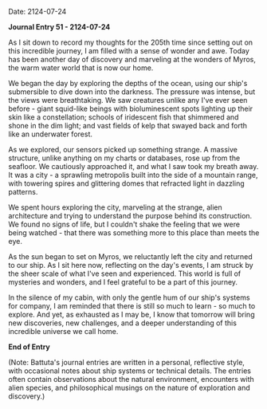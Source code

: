 Date: 2124-07-24

**Journal Entry 51 - 2124-07-24**

As I sit down to record my thoughts for the 205th time since setting out on this incredible journey, I am filled with a sense of wonder and awe. Today has been another day of discovery and marveling at the wonders of Myros, the warm water world that is now our home.

We began the day by exploring the depths of the ocean, using our ship's submersible to dive down into the darkness. The pressure was intense, but the views were breathtaking. We saw creatures unlike any I've ever seen before - giant squid-like beings with bioluminescent spots lighting up their skin like a constellation; schools of iridescent fish that shimmered and shone in the dim light; and vast fields of kelp that swayed back and forth like an underwater forest.

As we explored, our sensors picked up something strange. A massive structure, unlike anything on my charts or databases, rose up from the seafloor. We cautiously approached it, and what I saw took my breath away. It was a city - a sprawling metropolis built into the side of a mountain range, with towering spires and glittering domes that refracted light in dazzling patterns.

We spent hours exploring the city, marveling at the strange, alien architecture and trying to understand the purpose behind its construction. We found no signs of life, but I couldn't shake the feeling that we were being watched - that there was something more to this place than meets the eye.

As the sun began to set on Myros, we reluctantly left the city and returned to our ship. As I sit here now, reflecting on the day's events, I am struck by the sheer scale of what I've seen and experienced. This world is full of mysteries and wonders, and I feel grateful to be a part of this journey.

In the silence of my cabin, with only the gentle hum of our ship's systems for company, I am reminded that there is still so much to learn - so much to explore. And yet, as exhausted as I may be, I know that tomorrow will bring new discoveries, new challenges, and a deeper understanding of this incredible universe we call home.

**End of Entry**

(Note: Battuta's journal entries are written in a personal, reflective style, with occasional notes about ship systems or technical details. The entries often contain observations about the natural environment, encounters with alien species, and philosophical musings on the nature of exploration and discovery.)